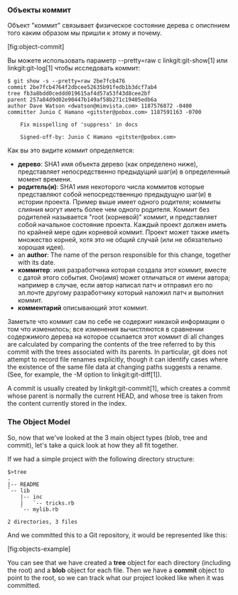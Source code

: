 ### Объекты коммит ###

Объект "коммит" связывает физическое состояние дерева с описпнием того каким образом мы пришли к этому и почему. 

[fig:object-commit]

Вы можете использовать параметр --pretty=raw с linkgit:git-show[1] или linkgit:git-log[1] чтобы исследовать коммит:

    $ git show -s --pretty=raw 2be7fcb476
    commit 2be7fcb4764f2dbcee52635b91fedb1b3dcf7ab4
    tree fb3a8bdd0ceddd019615af4d57a53f43d8cee2bf
    parent 257a84d9d02e90447b149af58b271c19405edb6a
    author Dave Watson <dwatson@mimvista.com> 1187576872 -0400
    committer Junio C Hamano <gitster@pobox.com> 1187591163 -0700

        Fix misspelling of 'suppress' in docs

        Signed-off-by: Junio C Hamano <gitster@pobox.com>

Как вы это видите коммит определяется:

- **дерево**: SHA1 имя объекта дерево (как определено ниже), представляет
  непосредственно предыдущий шаг(и) в определенный момент времени.
- **родитель(и)**: SHA1 имя некоторого числа коммитов которые представляют 
  собой непосредственнцю предыдущую шаг(и) в истории проекта. Пример выше имеет одного родителя; коммиты слияния могут иметь более чем одного родителя. Коммит без родителей называется "root (корневой)" коммит, и представляет собой начальное состояние проекта. Каждый проект должен иметь по крайней мере один корневой коммит. Проект может также иметь множество корней, хотя это не общий случай (или не обязательно хорошая идея).
- an **author**: The name of the person responsible for this change, together
  with its date.
- **коммитер**: имя разработчика которая создала этот коммит, вместе с датой
  этого события. Оно(имя) может отличаться от имени автора; например в случае, если автор написал патч и отправил его по эл.почте другому разработчику который наложил патч и выполнил коммит.
- **комментарий** описывающий этот коммит.

Заметьте что коммит сам по себе не содержит никакой информации о том что изменилось; все изменения вычистляются в сравнении содержимого дерева на которое ссылается этот коммит di all changes are calculated by comparing the contents
of the tree referred to by this commit with the trees associated with
its parents.  In particular, git does not attempt to record file renames
explicitly, though it can identify cases where the existence of the same
file data at changing paths suggests a rename.  (See, for example, the
-M option to linkgit:git-diff[1]).

A commit is usually created by linkgit:git-commit[1], which creates a
commit whose parent is normally the current HEAD, and whose tree is
taken from the content currently stored in the index.

### The Object Model ###

So, now that we've looked at the 3 main object types (blob, tree and commit), 
let's take a quick look at how they all fit together.

If we had a simple project with the following directory structure:

    $>tree
    .
    |-- README
    `-- lib
        |-- inc
        |   `-- tricks.rb
        `-- mylib.rb

    2 directories, 3 files

And we committed this to a Git repository, it would be represented like this:

[fig:objects-example]

You can see that we have created a **tree** object for each directory (including the root)
and a **blob** object for each file.  Then we have a **commit** object to point
to the root, so we can track what our project looked like when it was committed.